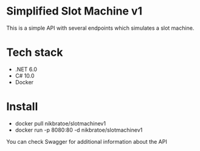 # Simplified Slot Machine v1

This is a simple API with several endpoints which simulates a slot machine.

# Tech stack

* .NET 6.0
* C# 10.0
* Docker

# Install

* docker pull nikbratoe/slotmachinev1
* docker run -p 8080:80 -d nikbratoe/slotmachinev1

You can check Swagger for additional information about the API